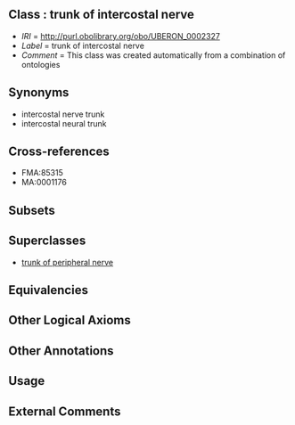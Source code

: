 
## Class : trunk of intercostal nerve

 * *IRI* = http://purl.obolibrary.org/obo/UBERON_0002327
 * *Label* = trunk of intercostal nerve
 * *Comment* = This class was created automatically from a combination of ontologies

## Synonyms

 * intercostal nerve trunk
 * intercostal neural trunk

## Cross-references

 * FMA:85315
 * MA:0001176

## Subsets


## Superclasses

 * [trunk of peripheral nerve](../../UBERON/47/UBERON_0001147.md)

## Equivalencies


## Other Logical Axioms


## Other Annotations


## Usage


## External Comments

